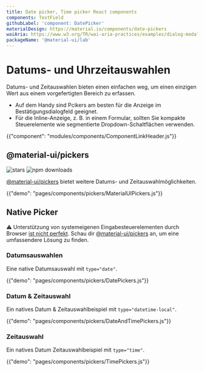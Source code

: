 ```yaml
---
title: Date picker, Time picker React components
components: TextField
githubLabel: 'component: DatePicker'
materialDesign: https://material.io/components/date-pickers
waiAria: https://www.w3.org/TR/wai-aria-practices/examples/dialog-modal/datepicker-dialog.html
packageName: '@material-ui/lab'
---
```


# Datums- und Uhrzeitauswahlen

<p class="description">Datums- und Zeitauswahlen bieten einen einfachen weg, um einen einzigen Wert aus einem vorgefertigten Bereich zu erfassen.</p>

- Auf dem Handy sind Pcikers am besten für die Anzeige im Bestätigungsdialogfeld geeignet.
- Für die Inline-Anzeige, z. B. in einem Formular, sollten Sie kompakte Steuerelemente wie segmentierte Dropdown-Schaltflächen verwenden.

{{"component": "modules/components/ComponentLinkHeader.js"}}

## @material-ui/pickers

![stars](https://img.shields.io/github/stars/mui-org/material-ui-pickers.svg?style=social&label=Stars) ![npm downloads](https://img.shields.io/npm/dm/@material-ui/pickers.svg)

[@material-ui/pickers](https://material-ui-pickers.dev/) bietet weitere Datums- und Zeitauswahlmöglichkeiten.

{{"demo": "pages/components/pickers/MaterialUIPickers.js"}}

## Native Picker

⚠️ Unterstützung von systemeigenen Eingabesteuerelementen durch Browser [ist nicht perfekt](https://caniuse.com/#feat=input-datetime). Schau dir [@material-ui/pickers](https://material-ui-pickers.dev/) an, um eine umfassendere Lösung zu finden.

### Datumsauswahlen

Eine native Datumsauswahl mit `type="date"`.

{{"demo": "pages/components/pickers/DatePickers.js"}}

### Datum & Zeitauswahl

Ein natives Datum & Zeitauswahlbeispiel mit `type="datetime-local"`.

{{"demo": "pages/components/pickers/DateAndTimePickers.js"}}

### Zeitauswahl

Ein natives Datum Zeitauswahlbeispiel mit `type="time"`.

{{"demo": "pages/components/pickers/TimePickers.js"}}
